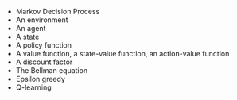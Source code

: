  
* Markov Decision Process
* An environment
* An agent
* A state
* A policy function
* A value function, a state-value function, an action-value function
* A discount factor
* The Bellman equation
* Epsilon greedy
* Q-learning
